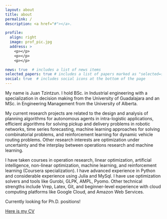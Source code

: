 ```yaml
---
layout: about
title: about
permalink: /
description: <a href="#"></a>.

profile:
  align: right
  image: prof_pic.jpg
  address: >
    <p></p>
    <p></p>
    <p></p>

news: true  # includes a list of news items
selected_papers: true # includes a list of papers marked as "selected={true}"
social: true  # includes social icons at the bottom of the page
---
```

My name is Juan Tzintzun. I hold BSc. in Industrial engineering
with a specialization in decision making from the University of Guadalajara and an MSc. in
Engineering Management from the University of Alberta.

My current research projects are related to the design and analysis of planning algorithms for autonomous agents in intra-logistic applications,  efficient algorithms for solving pickup and delivery problems in robotic networks, time series forecasting, machine learning approaches for solving combinatorial problems, and reinforcement learning for dynamic vehicle routing problems. Other research interests are optimization under uncertainty and the interplay between operations research and machine learning.

I have taken courses in operation research, linear optimization, artificial intelligence, non-linear optimization, machine learning, and reinforcement learning (Coursera specialization). I have
advanced experience in Python and considerable experience using Julia and MySql. I have use
optimization solvers and tools like Gurobi, GLPK, AMPL, Pyomo. Other technical strengths
include Vrep, Latex, Git, and beginner-level experience with cloud computing platforms like
Google Cloud, and Amazon Web Services.

Currently looking for Ph.D. positions!

[Here is my CV](/assets/pdf/juan_tzintzun_cv_academic.pdf)
